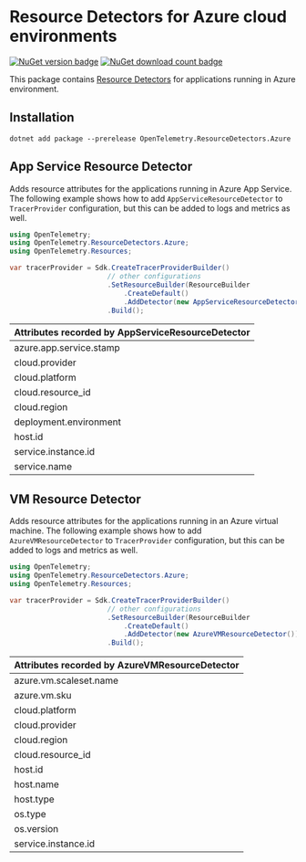 # Resource Detectors for Azure cloud environments

[![NuGet version badge](https://img.shields.io/nuget/v/OpenTelemetry.ResourceDetectors.Azure)](https://www.nuget.org/packages/OpenTelemetry.ResourceDetectors.Azure)
[![NuGet download count badge](https://img.shields.io/nuget/dt/OpenTelemetry.ResourceDetectors.Azure)](https://www.nuget.org/packages/OpenTelemetry.ResourceDetectors.Azure)

This package contains [Resource
Detectors](https://github.com/open-telemetry/opentelemetry-specification/blob/main/specification/resource/sdk.md#detecting-resource-information-from-the-environment)
for applications running in Azure environment.

## Installation

```shell
dotnet add package --prerelease OpenTelemetry.ResourceDetectors.Azure
```

## App Service Resource Detector

Adds resource attributes for the applications running in Azure App Service.
The following example shows how to add `AppServiceResourceDetector` to
`TracerProvider` configuration, but this can be added to logs and metrics
as well.

```csharp
using OpenTelemetry;
using OpenTelemetry.ResourceDetectors.Azure;
using OpenTelemetry.Resources;

var tracerProvider = Sdk.CreateTracerProviderBuilder()
                        // other configurations
                        .SetResourceBuilder(ResourceBuilder
                            .CreateDefault()
                            .AddDetector(new AppServiceResourceDetector()))
                        .Build();
```

| Attributes recorded by AppServiceResourceDetector |
|---------------------------------------------------|
| azure.app.service.stamp                           |
| cloud.provider                                    |
| cloud.platform                                    |
| cloud.resource_id                                 |
| cloud.region                                      |
| deployment.environment                            |
| host.id                                           |
| service.instance.id                               |
| service.name                                      |

## VM Resource Detector

Adds resource attributes for the applications running in an Azure virtual machine.
The following example shows how to add `AzureVMResourceDetector` to
`TracerProvider` configuration, but this can be added to logs and metrics
as well.

```csharp
using OpenTelemetry;
using OpenTelemetry.ResourceDetectors.Azure;
using OpenTelemetry.Resources;

var tracerProvider = Sdk.CreateTracerProviderBuilder()
                        // other configurations
                        .SetResourceBuilder(ResourceBuilder
                            .CreateDefault()
                            .AddDetector(new AzureVMResourceDetector()))
                        .Build();
```

| Attributes recorded by AzureVMResourceDetector |
|------------------------------------------------|
| azure.vm.scaleset.name                         |
| azure.vm.sku                                   |
| cloud.platform                                 |
| cloud.provider                                 |
| cloud.region                                   |
| cloud.resource_id                              |
| host.id                                        |
| host.name                                      |
| host.type                                      |
| os.type                                        |
| os.version                                     |
| service.instance.id                            |
